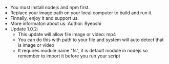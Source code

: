 - You must install nodejs and npm first.
- Replace your image path on your local computer to build and run it.
- Finnally, enjoy it and support us.
- More informaton about us:
    Author: Ryeoshi
- Update 1.0.2:
    + This update will allow file image or video: mp4 
    + You can do this with path to your file and system will auto detect that is image or video
    + It requires module name "fs", it is default module in nodejs so remember to import it before you run your script